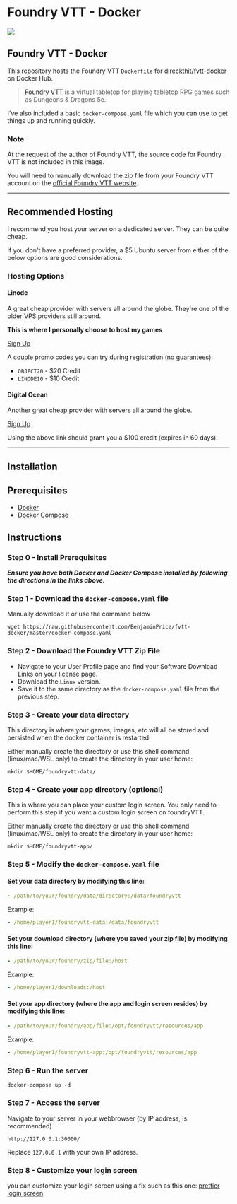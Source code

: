 # Foundry VTT - Docker

<a href="https://patreon.com/direckthit"><img src="https://img.shields.io/endpoint.svg?url=https%3A%2F%2Fshieldsio-patreon.herokuapp.com%2Fdireckthit&style=for-the-badge" /> </a>

## Foundry VTT - Docker

This repository hosts the Foundry VTT `Dockerfile` for [direckthit/fvtt-docker](https://hub.docker.com/r/direckthit/fvtt-docker) on Docker Hub.

> [Foundry VTT](https://foundryvtt.com/) is a virtual tabletop for playing tabletop RPG games such as Dungeons & Dragons 5e.

I've also included a basic `docker-compose.yaml` file which you can use to get things up and running quickly.

### **Note**
At the request of the author of Foundry VTT, the source code for Foundry VTT is not included in this image. 

You will need to manually download the zip file from your Foundry VTT account on the [official Foundry VTT website](https://foundryvtt.com/).

---

## **Recommended Hosting**

I recommend you host your server on a dedicated server. They can be quite cheap.

If you don't have a preferred provider, a $5 Ubuntu server from either of the below options are good considerations.

### **Hosting Options**

#### Linode
A great cheap provider with servers all around the globe. They're one of the older VPS providers still around.

**This is where I personally choose to host my games**

[Sign Up](https://www.linode.com/?r=311b3d1469c9a251020a9385437b21266fa076f0)

A couple promo codes you can try during registration (no guarantees):

- `OBJECT20` - $20 Credit
- `LINODE10` - $10 Credit

#### Digital Ocean
Another great cheap provider with servers all around the globe.

[Sign Up](https://m.do.co/c/879607663421)

Using the above link should grant you a $100 credit (expires in 60 days).

---

## **Installation**

## Prerequisites

- [Docker](https://docs.docker.com/engine/install/)
- [Docker Compose](https://docs.docker.com/compose/install/)

## Instructions

### Step 0 - Install Prerequisites

***Ensure you have both Docker and Docker Compose installed by following the directions in the links above.***

### Step 1 - Download the `docker-compose.yaml` file

Manually download it or use the command below

```shell
wget https://raw.githubusercontent.com/BenjaminPrice/fvtt-docker/master/docker-compose.yaml
```

### Step 2 - Download the Foundry VTT Zip File

- Navigate to your User Profile page and find your Software Download Links on your license page.
- Download the `Linux` version.
- Save it to the same directory as the `docker-compose.yaml` file from the previous step.

### Step 3 - Create your data directory

This directory is where your games, images, etc will all be stored and persisted when the docker container is restarted.

Either manually create the directory or use this shell command (linux/mac/WSL only) to create the directory in your user home:

```shell
mkdir $HOME/foundryvtt-data/
```

### Step 4 - Create your app directory (optional)

This is where you can place your custom login screen. You only need to perform this step if you want a custom login screen on foundryVTT.

Either manually create the directory or use this shell command (linux/mac/WSL only) to create the directory in your user home:

```shell
mkdir $HOME/foundryvtt-app/
```

### Step 5 - Modify the `docker-compose.yaml` file

#### Set your data directory by modifying this line:

```yaml
- /path/to/your/foundry/data/directory:/data/foundryvtt
```

Example:

```yaml
- /home/player1/foundryvtt-data:/data/foundryvtt
```

#### Set your download directory (where you saved your zip file) by modifying this line:

```yaml
- /path/to/your/foundry/zip/file:/host
```

Example:

```yaml
- /home/player1/downloads:/host
```

#### Set your app directory (where the app and login screen resides) by modifying this line:

```yaml
- /path/to/your/foundry/app/file:/opt/foundryvtt/resources/app
```

Example:

```yaml
- /home/player1/foundryvtt-app:/opt/foundryvtt/resources/app
```

### Step 6 - Run the server

```shell
docker-compose up -d
```

### Step 7 - Access the server

Navigate to your server in your webbrowser (by IP address, is recommended)

`http://127.0.0.1:30000/`

Replace `127.0.0.1` with your own IP address.


### Step 8 - Customize your login screen

you can customize your login screen using a fix such as this one:
[prettier login screen](https://github.com/TheEpicSnowWolf/Foundry-VTT-Prettier-Login-Screen)

